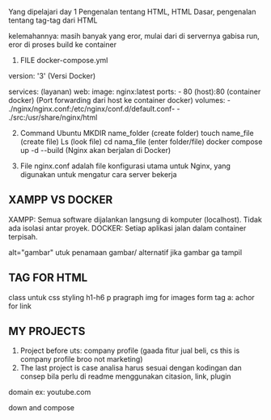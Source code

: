 Yang dipelajari day 1
Pengenalan tentang HTML, HTML Dasar, pengenalan tentang tag-tag dari HTML

kelemahannya: masih banyak yang eror, mulai dari di servernya gabisa run, eror di proses build ke container

1. FILE docker-compose.yml

version: '3' (Versi Docker)

services: (layanan)
  web:
    image: nginx:latest
    ports:
      - 80 (host):80 (container docker) (Port forwarding dari host ke container docker)
    volumes:
      - ./nginx/nginx.conf:/etc/nginx/conf.d/default.conf-
      - ./src:/usr/share/nginx/html

2. Command Ubuntu
MKDIR name_folder (create folder)
touch name_file (create file)
Ls (look file)
cd nama_file (enter folder/file)
docker compose up -d --build (Nginx akan berjalan di Docker)

3. File nginx.conf 
adalah file konfigurasi utama untuk Nginx, yang digunakan untuk mengatur cara server bekerja

XAMPP VS DOCKER
---------------
XAMPP: Semua software dijalankan langsung di komputer (localhost). Tidak ada isolasi antar proyek.
DOCKER: Setiap aplikasi jalan dalam container terpisah.

alt="gambar" utuk penamaan gambar/ alternatif jika gambar ga tampil

TAG FOR HTML
-------------
class untuk css styling
h1-h6 
p pragraph
img for images
form 
tag a: achor for link

MY PROJECTS
-----------
1. Project before uts: company profile (gaada fitur jual beli, cs this is company profile broo not marketing)
2. The last project is case
analisa harus sesuai dengan kodingan dan consep 
bila perlu di readme menggunakan citasion, link, plugin

domain ex: youtube.com

down and compose

